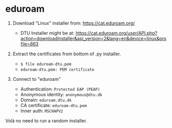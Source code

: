 # eduroam

1) Download "Linux" installer from: https://cat.eduroam.org/
   - DTU Installer might be at: https://cat.eduroam.org/user/API.php?action=downloadInstaller&api_version=2&lang=en&device=linux&profile=863

2) Extract the certificates from bottom of .py installer.
   - `$ file eduroam-dtu.pem`
   - `eduroam-dtu.pem: PEM certificate`

3) Connect to "eduroam"
   - Authentication: `Protected EAP (PEAP)`
   - Anonymous identity: `anonymous@dtu.dk`
   - Domain: `eduroam.dtu.dk`
   - CA certificate: `eduroam-dtu.pem`
   - Inner auth: `MSCHAPV2`

Volà no need to run a random installer.

